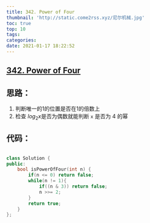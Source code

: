 ```yaml
---
title: 342. Power of Four
thumbnail: 'http://static.come2rss.xyz/尼尔机械.jpg'
toc: true
top: 10
tags:
categories:
date: 2021-01-17 18:22:52
---
```







## [342. Power of Four](https://leetcode-cn.com/problems/power-of-four/)

## 思路：

1. 判断唯一的1的位置是否在1的倍数上
2. 检查 $log_2x$是否为偶数就能判断 `x` 是否为 4 的幂



<!-- more -->

## 代码：



```c++

class Solution {
public:
    bool isPowerOfFour(int n) {
        if(n <= 0) return false;
        while(n != 1){
            if((n & 3)) return false;
            n >>= 2;
        }
        return true;
    }
};
```